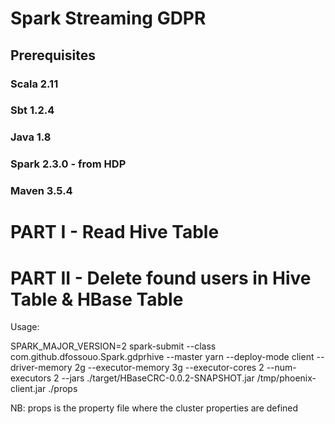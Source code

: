 # Spark Streaming GDPR

## Prerequisites 
### Scala 2.11
### Sbt 1.2.4 
### Java 1.8
### Spark 2.3.0 - from HDP 
### Maven 3.5.4

# PART I - Read Hive Table


# PART II - Delete found users in Hive Table & HBase Table
  
Usage: 

SPARK_MAJOR_VERSION=2 spark-submit --class com.github.dfossouo.Spark.gdprhive --master yarn --deploy-mode client --driver-memory 2g --executor-memory 3g --executor-cores 2 --num-executors 2 --jars ./target/HBaseCRC-0.0.2-SNAPSHOT.jar /tmp/phoenix-client.jar ./props


NB: props is the property file where the cluster properties are defined